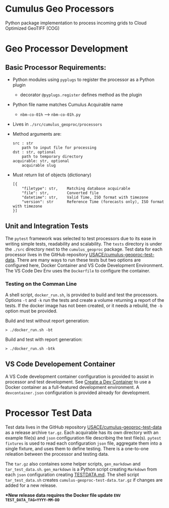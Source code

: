 # Cumulus Geo Processors

Python package implementation to process incoming grids to Cloud Optimized GeoTIFF (COG)

# Geo Processor Development

## Basic Processor Requirements:

- Python modules using `pyplugs` to register the processor as a Python plugin
  - decorator `@pyplugs.register` defines method as the plugin
- Python file name matches Cumulus Acquirable name
  - `nbm-co-01h` --> `nbm-co-01h.py`
- Lives in `./src/cumulus_geoproc/processors`
- Method arguments are:

  ```
  src : str
      path to input file for processing
  dst : str, optional
      path to temporary directory
  acquirable: str, optional
      acquirable slug
  ```

- Must return list of objects (dictionary)
  ```
  [{
      "filetype": str,    Matching database acquirable
      "file": str,        Converted file
      "datetime": str,    Valid Time, ISO format with timezone
      "version": str      Reference Time (forecasts only), ISO format with timezone
  }]
  ```

## Unit and Integration Tests

The `pytest` framework was selected to test processors due to its ease in writing simple tests, readability and scalability. The `tests` directory is under the `./src` directory next to the `cumulus_geoproc` package. Test data for each processor lives in the GitHub repository [USACE/cumulus-geoproc-test-data](https://github.com/USACE/cumulus-geoproc-test-data). There are many ways to run these tests but two options are configured here, Docker Container and VS Code Development Environment. The VS Code Dev Env uses the `Dockerfile` to configure the container.

### Testing on the Comman Line

A shell script, `docker_run.sh`, is provided to build and test the processors. Options `-t` and `-k` run the tests and create a volume returning a report of the tests. If the docker image has not been created, or it needs a rebuild, the `-b` option must be provided.

Build and test without report generation:

```
> ./docker_run.sh -bt
```

Build and test with report generation:

```
> ./docker_run.sh -btk
```

## VS Code Developement Container

A VS Code development container configuration is provided to assist in processor and test development. See [Create a Dev Container](https://code.visualstudio.com/docs/devcontainers/create-dev-container) to use a Docker container as a full-featured development environment. A `devcontainer.json` configuration is provided already for development.

# Processor Test Data

Test data lives in the GitHub repository [USACE/cumulus-geoproc-test-data](https://github.com/USACE/cumulus-geoproc-test-data) as a release archive `tar.gz`. Each acquirable has its own directory with an example file(s) and `json` configuration file describing the test file(s). `pytest` `fixtures` is used to read each configuration `json` file, aggregate them into a single fixture, and uses them to define testing. There is a one-to-one releation between the processor and testing data.

The `tar.gz` also containes some helper scripts, `gen_markdown` and `tar_test_data.sh`. `gen_markdown` is a Python script creating `Markdown` from each `json` configuration creating [TESTDATA.md](./TESTDATA.md). The shell script `tar_test_data.sh` creates `cumulus-geoproc-test-data.tar.gz` if changes are added for a new release.

**\*New release data requires the Docker file update `ENV TEST_DATA_TAG=YYYY-MM-DD`**
